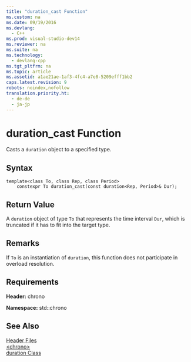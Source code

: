 ```yaml
---
title: "duration_cast Function"
ms.custom: na
ms.date: 09/19/2016
ms.devlang: 
  - C++
ms.prod: visual-studio-dev14
ms.reviewer: na
ms.suite: na
ms.technology: 
  - devlang-cpp
ms.tgt_pltfrm: na
ms.topic: article
ms.assetid: a1ae21ae-1af3-4fc4-a7e8-5209efff1bb2
caps.latest.revision: 9
robots: noindex,nofollow
translation.priority.ht: 
  - de-de
  - ja-jp
---
```

# duration_cast Function
Casts a `duration` object to a specified type.  
  
## Syntax  
  
```  
template<class To, class Rep, class Period>  
    constexpr To duration_cast(const duration<Rep, Period>& Dur);  
```  
  
## Return Value  
 A `duration` object of type `To` that represents the time interval `Dur`, which is truncated if it has to fit into the target type.  
  
## Remarks  
 If `To` is an instantiation of `duration`, this function does not participate in overload resolution.  
  
## Requirements  
 **Header:** chrono  
  
 **Namespace:** std::chrono  
  
## See Also  
 [Header Files](../vs140/C---Standard-Library-Header-Files.md)   
 [<chrono\>](../vs140/-chrono-.md)   
 [duration Class](../vs140/duration-Class.md)